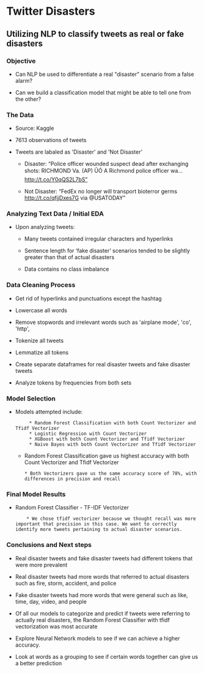 # Twitter Disasters

## Utilizing NLP to classify tweets as real or fake disasters


### Objective

* Can NLP be used to differentiate a real "disaster" scenario from a false alarm?

* Can we build a classification model that might be able to tell one from the other?

### The Data

* Source: Kaggle

* 7613 observations of tweets

* Tweets are labaled as 'Disaster' and 'Not Disaster'

    * Disaster: “Police officer wounded suspect dead after exchanging shots: RICHMOND Va. (AP) ÛÓ A Richmond police officer wa... http://t.co/Y0qQS2L7bS”
	
    * Not Disaster: “FedEx no longer will transport bioterror germs http://t.co/qfjjDxes7G via @USATODAY”
       
        
### Analyzing Text Data / Initial EDA

* Upon analyzing tweets:

    * Many tweets contained  irregular characters and hyperlinks

    * Sentence length for ‘fake disaster’ scenarios tended to be slightly greater than that of actual disasters

    * Data contains no class imbalance

### Data Cleaning Process

* Get rid of hyperlinks and punctuations except the hashtag

* Lowercase all words

* Remove stopwords and irrelevant words such as 'airplane mode', 'co', 'http',       

* Tokenize all tweets

* Lemmatize all tokens

* Create separate dataframes for real disaster tweets and fake disaster tweets

* Analyze tokens by frequencies from both sets

### Model Selection

* Models attempted include:

           * Random Forest Classification with both Count Vectorizer and Tfidf Vectorizer
           * Logistic Regression with Count Vectorizer
           * XGBoost with both Count Vectorizer and Tfidf Vectorizer
           * Naive Bayes with both Count Vectorizer and Tfidf Vectorizer

     * Random Forest Classification gave us highest accuracy with both Count Vectorizer and Tfidf Vectorizer
 
           * Both Vectorizers gave us the same accuracy score of 78%, with differences in precision and recall


### Final Model Results

* Random Forest Classifier - TF-IDF Vectorizer
        
          * We chose tfidf vectorizer because we thought recall was more important that precision in this case. We want to correctly identify more tweets pertaining to actual disaster scenarios. 

           
### Conclusions and Next steps

* Real disaster tweets and fake disaster tweets had different tokens that were more prevalent

* Real disaster tweets had more words that referred to actual disasters such as fire, storm, accident, and police

* Fake disaster tweets had more words that were general such as like, time, day, video, and people

* Of all our models to categorize and predict if tweets were referring to actually real disasters, the Random Forest Classifier with tfidf vectorization was most accurate

* Explore Neural Network models to see if we can achieve a higher accuracy.

* Look at words as a grouping to see if certain words together can give us a better prediction
